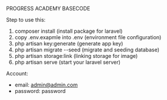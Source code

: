 PROGRESS ACADEMY BASECODE

Step to use this:
1. composer install (install package for laravel)
2. copy .env.exapmle into .env (environment file configuration)
3. php artisan key:generate (generate app key)
4. php artisan migrate --seed (migrate and seeding database)
5. php artisan storage:link (linking storage for image)
6. php artisan serve (start your laravel server)

Account:
- email: admin@admin.com
- password: password